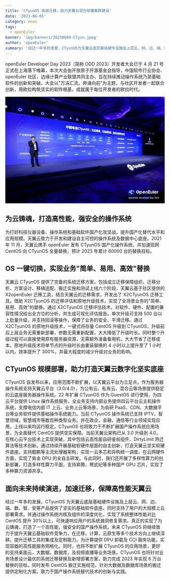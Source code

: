 ```yaml
---
title: 'CTyunOS 高效迁移，助力天翼云混合部署集群建设'
date: '2023-06-05'
category: news
tags:
  - openEuler
banner: 'img/banners/20230609-CTyun.jpeg'
author: 'openEuler'
summary: '经过一年多的发展，CTyunOS为天翼云底层基础硬件设施及上层云、网、边、端、数、智、安等产品提供了坚实的基础软件底座。'
---
```



openEuler Developer Day 2023（简称 ODD 2023）开发者大会已于 4 月 21
号正式在上海落下帷幕，本次大会由开放原子开源基金会指导，中国软件行业协会、openEuler
社区、边缘计算产业联盟共同主办，旨在持续推动操作系统乃至基础软件的创新和突破。大会以"万涓汇流，奔涌向前"为主题，与社区开发者一起联合创新，用欧拉构筑坚实的软件根基，成就属于每位开发者的欧拉时代。

<img src="./media/image1.jpeg" width="1000" >

## 为云铸魂，打造高性能，强安全的操作系统

为打好科技仪器设备、操作系统和基础软件国产化攻坚战，提升国产化替代水平和应用规模。天翼云致力于开发和建设自主可控的操作系统及数据中心底座。2021
年 11 月，天翼云携手 openEuler 发布 CTyunOS 国产化操作系统，并加速现网
CentOS 向 CTyunOS 全量替换，预计 2023 年累计 60000 台的替换目标。

## OS 一键切换，实现业务"简单、易用、高效"替换

天翼云 CTyunOS
提供了完备的系统迁移方案，包括成立迁移保障组织、迁移分析、方案设计、移植适配、搬迁实施和测试上线六个阶段，天翼云基于社区提供的
X2openEuler 迁移工具，结合天翼云的迁移需求，开发出了 X2CTyunOS
迁移工具。借助 X2CTyunOS
的迁移评估和原地升级技术，实现了全场景业务的"简单、易用、高效"的替换。通过
X2CTyunOS
迁移评估技术，对软件、硬件、配置的兼容性情况给出全方位的分析，并生成可视化评估报告。单次升级可支持
500 台以上批量升级，并支持回滚等操作，保障了业务的安全、平滑迁移。通过
X2CTyunOS 的原地升级技术，一键式将存量 CentOS 升级到
CTyunOS，升级前后上层业务无需重新部署，参数无需重新配置，大大降低了升级时长。同时整个升级过程可以直接使用原有服务器资源，无需额外准备备用机，大大节省了迁移成本。原地升级技术将单节点的升级时长由重装替换的
4 小时以上提升至了 1 小时以内，效率提升了
300%，并最大程度的减少升级对业务的影响。

## CTyunOS 规模部署，助力打造天翼云数字化坚实底座

CTyunOS
自发布以来，应用范围不断扩展，以天翼云平台为立足点，作为服务器操作系统支持天翼云平台（3.0/4.0），为公有云、私有云、混合云等场景提供稳定的云底座服务器操作系统。22
年扩展 CTyunOS 作为 GuestOS 进行使用，为四云平台提供 Linux
操作系统服务，全业务支持内部业务提供四云平台云主机操作系统，支撑电信内部
IT 上云、业务上云等场景，为自研
PaaS、CDN、大数据平台等业务软件提供基础操作系统能力。当前 CTyunOS
操作系统已支持
IPTV，智慧领域，智慧城市等数百种类型业务。并在政企，金融，通信等行业领域实现应用，上线以来均运行稳定。CTyunOS
也将致力于不断扩展国产操作系统应用场景，为全面替代 CentOS
提供坚实保障。当前天翼云架构已从 3.0 升级到
4.0，在核心云平台技术上实现突破，其中包括云高性能自研鉴权组件、DirtyLimit
热迁算法等技术创新。通过持续开展基础软硬件层面的自主创新，打造天翼云坚实软硬件底座。支持鲲鹏等主流处理器架构，实现一云多芯和异构统一调度。在云网硬件方面，实现了紫金
DPU
的全自主研发。与此同时，我们还开展了多样性算力的创新部署，打造多样性算力平面，支持昇腾，寒武纪等多种国产
GPU 芯片，实现了多种算力资源共享。

## 面向未来持续演进，加速迁移，保障高性能天翼云

经过一年多的发展，CTyunOS
为天翼云底层基础硬件设施及上层云、网、边、端、数、智、安等产品提供了坚实的基础软件底座。同时支持了用户的大规模上云部署需求。并通过操作系统内核及组件的深度优化，实现了系统整体性能对比
CentOS 提升
30%以上，可快速响应用户的系统漏洞修复需求。真正的实现了为云铸魂，打造了一个高性能，强安全的国产操作系统。未来
CTyunOS
将继续致力于提升天翼云基础软件竞争力，在迁移，计算，云原生等多个技术方向上继续深耕，提升迁移工具的集成及定制能力。为计算提供
DPU 卸载及 CCI 服务功能，实现容器的高性能服务网格化。同时，也将不断扩展
CTyunOS
的应用场景，更好的支持桌面云，大数据，数据库，及视频直播等业务场景。CTyunOS
也将针对业务场景设计最优的系统迁移替换及新增部署方案，助力完成 2023
年实现 6 万台替换的目标。同时发布 CentOS
搬迁实施规范，针对大数据及数据库场景的搬迁提供定制化方案。致力于国产操作系统替代技术的创新与实践。
